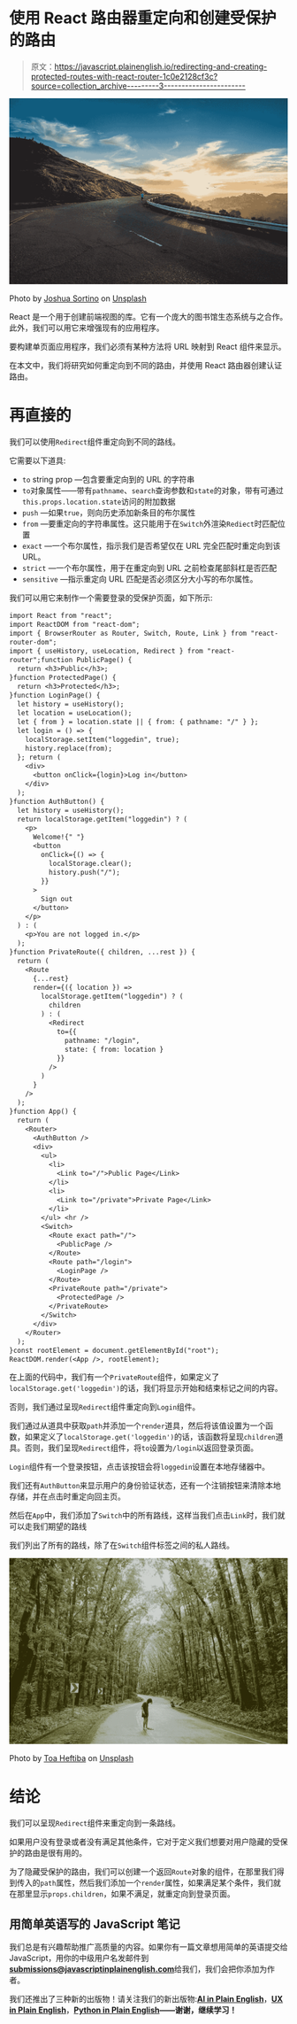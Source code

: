 # 使用 React 路由器重定向和创建受保护的路由

> 原文：<https://javascript.plainenglish.io/redirecting-and-creating-protected-routes-with-react-router-1c0e2128cf3c?source=collection_archive---------3----------------------->

![](img/1ed33341e3f400b734c3f569b6fa24a0.png)

Photo by [Joshua Sortino](https://unsplash.com/@sortino?utm_source=medium&utm_medium=referral) on [Unsplash](https://unsplash.com?utm_source=medium&utm_medium=referral)

React 是一个用于创建前端视图的库。它有一个庞大的图书馆生态系统与之合作。此外，我们可以用它来增强现有的应用程序。

要构建单页面应用程序，我们必须有某种方法将 URL 映射到 React 组件来显示。

在本文中，我们将研究如何重定向到不同的路由，并使用 React 路由器创建认证路由。

# 再直接的

我们可以使用`Redirect`组件重定向到不同的路线。

它需要以下道具:

*   `to` string prop —包含要重定向到的 URL 的字符串
*   `to`对象属性——带有`pathname`、`search`查询参数和`state`的对象，带有可通过`this.props.location.state`访问的附加数据
*   `push` —如果`true`，则向历史添加新条目的布尔属性
*   `from` —要重定向的字符串属性。这只能用于在`Switch`外渲染`Rediect`时匹配位置
*   `exact` —一个布尔属性，指示我们是否希望仅在 URL 完全匹配时重定向到该 URL。
*   `strict` —一个布尔属性，用于在重定向到 URL 之前检查尾部斜杠是否匹配
*   `sensitive` —指示重定向 URL 匹配是否必须区分大小写的布尔属性。

我们可以用它来制作一个需要登录的受保护页面，如下所示:

```
import React from "react";
import ReactDOM from "react-dom";
import { BrowserRouter as Router, Switch, Route, Link } from "react-router-dom";
import { useHistory, useLocation, Redirect } from "react-router";function PublicPage() {
  return <h3>Public</h3>;
}function ProtectedPage() {
  return <h3>Protected</h3>;
}function LoginPage() {
  let history = useHistory();
  let location = useLocation();
  let { from } = location.state || { from: { pathname: "/" } };
  let login = () => {
    localStorage.setItem("loggedin", true);
    history.replace(from);
  }; return (
    <div>
      <button onClick={login}>Log in</button>
    </div>
  );
}function AuthButton() {
  let history = useHistory();
  return localStorage.getItem("loggedin") ? (
    <p>
      Welcome!{" "}
      <button
        onClick={() => {
          localStorage.clear();
          history.push("/");
        }}
      >
        Sign out
      </button>
    </p>
  ) : (
    <p>You are not logged in.</p>
  );
}function PrivateRoute({ children, ...rest }) {
  return (
    <Route
      {...rest}
      render={({ location }) =>
        localStorage.getItem("loggedin") ? (
          children
        ) : (
          <Redirect
            to={{
              pathname: "/login",
              state: { from: location }
            }}
          />
        )
      }
    />
  );
}function App() {
  return (
    <Router>
      <AuthButton />
      <div>
        <ul>
          <li>
            <Link to="/">Public Page</Link>
          </li>
          <li>
            <Link to="/private">Private Page</Link>
          </li>
        </ul> <hr />
        <Switch>
          <Route exact path="/">
            <PublicPage />
          </Route>
          <Route path="/login">
            <LoginPage />
          </Route>
          <PrivateRoute path="/private">
            <ProtectedPage />
          </PrivateRoute>
        </Switch>
      </div>
    </Router>
  );
}const rootElement = document.getElementById("root");
ReactDOM.render(<App />, rootElement);
```

在上面的代码中，我们有一个`PrivateRoute`组件，如果定义了`localStorage.get('loggedin')`的话，我们将显示开始和结束标记之间的内容。

否则，我们通过呈现`Redirect`组件重定向到`Login`组件。

我们通过从道具中获取`path`并添加一个`render`道具，然后将该值设置为一个函数，如果定义了`localStorage.get('loggedin')`的话，该函数将呈现`children`道具。否则，我们呈现`Redirect`组件，将`to`设置为`/login`以返回登录页面。

`Login`组件有一个登录按钮，点击该按钮会将`loggedin`设置在本地存储器中。

我们还有`AuthButton`来显示用户的身份验证状态，还有一个注销按钮来清除本地存储，并在点击时重定向回主页。

然后在`App`中，我们添加了`Switch`中的所有路线，这样当我们点击`Link`时，我们就可以走我们期望的路线

我们列出了所有的路线，除了在`Switch`组件标签之间的私人路线。

![](img/a2d3f10b9c17bd1046a40e72cc5400aa.png)

Photo by [Toa Heftiba](https://unsplash.com/@heftiba?utm_source=medium&utm_medium=referral) on [Unsplash](https://unsplash.com?utm_source=medium&utm_medium=referral)

# 结论

我们可以呈现`Redirect`组件来重定向到一条路线。

如果用户没有登录或者没有满足其他条件，它对于定义我们想要对用户隐藏的受保护的路由是很有用的。

为了隐藏受保护的路由，我们可以创建一个返回`Route`对象的组件，在那里我们得到传入的`path`属性，然后我们添加一个`render`属性，如果满足某个条件，我们就在那里显示`props.children`，如果不满足，就重定向到登录页面。

## **用简单英语写的 JavaScript 笔记**

我们总是有兴趣帮助推广高质量的内容。如果你有一篇文章想用简单的英语提交给 JavaScript，用你的中级用户名发邮件到[**submissions@javascriptinplainenglish.com**](mailto:submissions@javascriptinplainenglish.com)给我们，我们会把你添加为作者。

我们还推出了三种新的出版物！请关注我们的新出版物:[**AI in Plain English**](https://medium.com/ai-in-plain-english)，[**UX in Plain English**](https://medium.com/ux-in-plain-english)，[**Python in Plain English**](https://medium.com/python-in-plain-english)**——谢谢，继续学习！**